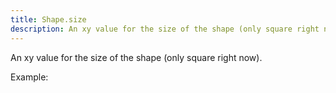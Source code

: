 ```yaml
---
title: Shape.size
description: An xy value for the size of the shape (only square right now).
---
```


An xy value for the size of the shape (only square right now).

Example: